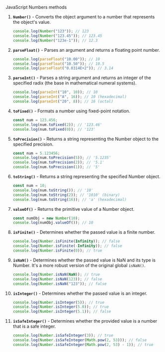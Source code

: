 JavaScript Numbers methods

1. **`Number()`** - Converts the object argument to a number that represents the object's value.

   ```javascript
   console.log(Number("123")); // 123
   console.log(Number("123.45")); // 123.45
   console.log(Number("123e-1")); // 12.3
   ```

2. **`parseFloat()`** - Parses an argument and returns a floating point number.

   ```javascript
   console.log(parseFloat("10.00")); // 10
   console.log(parseFloat("10.50")); // 10.5
   console.log(parseFloat("0.0314E+2")); // 3.14
   ```

3. **`parseInt()`** - Parses a string argument and returns an integer of the specified radix (the base in mathematical numeral systems).

   ```javascript
   console.log(parseInt("10", 10)); // 10
   console.log(parseInt("A", 16)); // 10 (hexadecimal)
   console.log(parseInt("20", 8)); // 16 (octal)
   ```

4. **`toFixed()`** - Formats a number using fixed-point notation.

   ```javascript
   const num = 123.456;
   console.log(num.toFixed(2)); // '123.46'
   console.log(num.toFixed(0)); // '123'
   ```

5. **`toPrecision()`** - Returns a string representing the Number object to the specified precision.

   ```javascript
   const num = 5.123456;
   console.log(num.toPrecision(5)); // '5.1235'
   console.log(num.toPrecision(2)); // '5.1'
   console.log(num.toPrecision(1)); // '5'
   ```

6. **`toString()`** - Returns a string representing the specified Number object.

   ```javascript
   const num = 10;
   console.log(num.toString()); // '10'
   console.log(num.toString(2)); // '1010' (binary)
   console.log(num.toString(16)); // 'a' (hexadecimal)
   ```

7. **`valueOf()`** - Returns the primitive value of a Number object.

   ```javascript
   const numObj = new Number(10);
   console.log(numObj.valueOf()); // 10
   ```

8. **`isFinite()`** - Determines whether the passed value is a finite number.

   ```javascript
   console.log(Number.isFinite(Infinity)); // false
   console.log(Number.isFinite(-Infinity)); // false
   console.log(Number.isFinite(0)); // true
   ```

9. **`isNaN()`** - Determines whether the passed value is NaN and its type is Number. It's a more robust version of the original global `isNaN()`.

   ```javascript
   console.log(Number.isNaN(NaN)); // true
   console.log(Number.isNaN(123)); // false
   console.log(Number.isNaN("123")); // false
   ```

10. **`isInteger()`** - Determines whether the passed value is an integer.

    ```javascript
    console.log(Number.isInteger(5)); // true
    console.log(Number.isInteger(5.0)); // true
    console.log(Number.isInteger(5.1)); // false
    ```

11. **`isSafeInteger()`** - Determines whether the provided value is a number that is a safe integer.
    ```javascript
    console.log(Number.isSafeInteger(3)); // true
    console.log(Number.isSafeInteger(Math.pow(2, 53))); // false
    console.log(Number.isSafeInteger(Math.pow(2, 53) - 1)); // true
    ```
